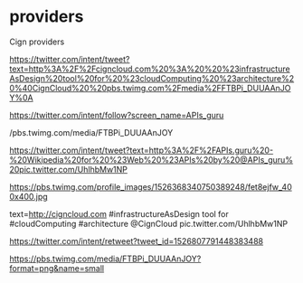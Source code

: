 # providers
Cign providers



https://twitter.com/intent/tweet?text=http%3A%2F%2Fcigncloud.com%20%3A%20%20%23infrastructureAsDesign%20tool%20for%20%23cloudComputing%20%23architecture%20%40CignCloud%20%20pbs.twimg.com%2Fmedia%2FFTBPi_DUUAAnJOY%0A

https://twitter.com/intent/follow?screen_name=APIs_guru

/pbs.twimg.com/media/FTBPi_DUUAAnJOY


https://twitter.com/intent/tweet?text=http%3A%2F%2FAPIs.guru%20-%20Wikipedia%20for%20%23Web%20%23APIs%20by%20@APIs_guru%20pic.twitter.com/UhlhbMw1NP


https://pbs.twimg.com/profile_images/1526368340750389248/fet8ejfw_400x400.jpg


text=http://cigncloud.com  #infrastructureAsDesign tool for #cloudComputing #architecture @CignCloud  pic.twitter.com/UhlhbMw1NP

[twitterFollow-image]: https://img.shields.io/twitter/follow/APIs_guru.svg?style=social
[twitterFollow-link]: https://twitter.com/intent/follow?screen_name=APIs_guru

https://twitter.com/intent/retweet?tweet_id=1526807791448383488

https://pbs.twimg.com/media/FTBPi_DUUAAnJOY?format=png&name=small
